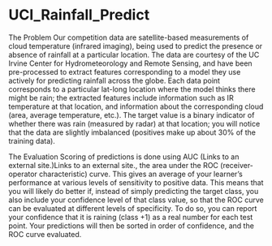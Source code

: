# UCI_Rainfall_Predict

The Problem
Our competition data are satellite-based measurements of cloud temperature (infrared imaging),
being used to predict the presence or absence of rainfall at a particular location.
The data are courtesy of the UC Irvine Center for Hydrometeorology and Remote Sensing,
and have been pre-processed to extract features corresponding to a model they use actively for predicting rainfall across the globe.
Each data point corresponds to a particular lat-long location where the model thinks there might be rain;
the extracted features include information such as IR temperature at that location, and information about the corresponding cloud
(area, average temperature, etc.). The target value is a binary indicator of whether there was rain (measured by radar) at that location;
you will notice that the data are slightly imbalanced (positives make up about 30% of the training data).

The Evaluation
Scoring of predictions is done using AUC (Links to an external site.)Links to an external site.,
the area under the ROC (receiver-operator characteristic) curve. 
This gives an average of your learner’s performance at various levels of sensitivity to positive data.
This means that you will likely do better if, instead of simply predicting the target class, you also include your confidence level 
of that class value, so that the ROC curve can be evaluated at different levels of specificity. To do so, you can report your confidence
that it is raining (class +1) as a real number for each test point. Your predictions will then be sorted in order of confidence,
and the ROC curve evaluated.
